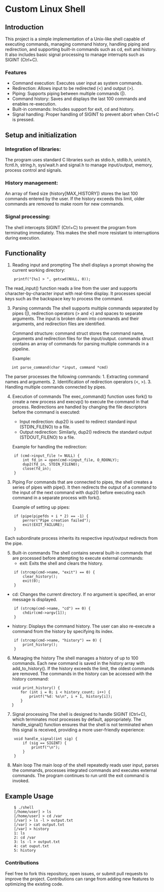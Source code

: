 # Custom Linux Shell

## Introduction
This project is a simple implementation of a Unix-like shell capable of executing commands, managing command history, handling piping and redirection, and supporting built-in commands such as cd, exit and history. It also includes basic signal processing to manage interrupts such as SIGINT (Ctrl+C).

### Features
- Command execution: Executes user input as system commands.
- Redirection: Allows input to be redirected (<) and output (>).
- Piping: Supports piping between multiple commands (|).
- Command history: Saves and displays the last 100 commands and enables re-execution.
- Built-in commands: Includes support for exit, cd and history.
- Signal handling: Proper handling of SIGINT to prevent abort when Ctrl+C is pressed.

## Setup and initialization

### Integration of libraries:
The program uses standard C libraries such as stdio.h, stdlib.h, unistd.h, fcntl.h, string.h, sys/wait.h and signal.h to manage input/output, memory, process control and signals.

### History management:
An array of fixed size (history[MAX_HISTORY]) stores the last 100 commands entered by the user.
If the history exceeds this limit, older commands are removed to make room for new commands.

### Signal processing:
The shell intercepts SIGINT (Ctrl+C) to prevent the program from terminating immediately. This makes the shell more resistant to interruptions during execution.

## Functionality
1. Reading input and prompting
    The shell displays a prompt showing the current working directory:

```
    printf("[%s] > ", getcwd(NULL, 0));
```

The read_input() function reads a line from the user and supports character-by-character input with real-time display. It processes special keys such as the backspace key to process the command.

3. Parsing commands
    The shell supports multiple commands separated by pipes (|), redirection operators (> and <) and spaces to separate arguments.
    The input is broken down into commands and their arguments, and redirection files are identified.

    Command structure:
    command struct stores the command name, arguments and redirection files for the input/output.
    commands struct contains an array of commands for parsing multiple commands in a pipeline.

   Example:
   
```
   int parse_command(char *input, command *cmd)
```

The parser processes the following commands:
    1. Extracting command names and arguments.
    2. Identification of redirection operators (<, >).
    3. Handling multiple commands connected by pipes.

4. Execution of commands
    The exec_command() function uses fork() to create a new process and execvp() to execute the command in that process. Redirections are handled by changing the file descriptors before the command is executed:
    - Input redirection: dup2() is used to redirect standard input (STDIN_FILENO) to a file.
    - Output redirection: Similarly, dup2() redirects the standard output (STDOUT_FILENO) to a file.
    
    Example for handling the redirection:
   
```
    if (cmd->input_file != NULL) {
        int fd_in = open(cmd->input_file, O_RDONLY);
        dup2(fd_in, STDIN_FILENO);
        close(fd_in);
    }
```

3. Piping
    For commands that are connected to pipes, the shell creates a series of pipes with pipe(). It then redirects the output of a command to the input of the next command with dup2() before executing each command in a separate process with fork().

    Example of setting up pipes:
   
```
    if (pipe(pipefds + i * 2) == -1) {
        perror("Pipe creation failed");
        exit(EXIT_FAILURE);
    }
```

Each subordinate process inherits its respective input/output redirects from the pipe.

5. Built-in commands
    The shell contains several built-in commands that are processed before attempting to execute external commands:
    - exit: Exits the shell and clears the history.

```
    if (strcmp(cmd->name, "exit") == 0) {
        clear_history();
        exit(0);
    }
```

- cd: Changes the current directory. If no argument is specified, an error message is displayed.
      
```
    if (strcmp(cmd->name, "cd") == 0) {
        chdir(cmd->argv[1]);
    }
```

- history: Displays the command history. The user can also re-execute a command from the history by specifying its index.
      
```
    if (strcmp(cmd->name, "history") == 0) {
        print_history();
    }
```

6. Managing the history
    The shell manages a history of up to 100 commands. Each new command is saved in the history array with add_to_history(). If the history exceeds the limit, the oldest commands are removed.
    The commands in the history can be accessed with the history command:
   
```
   void print_history() {
       for (int i = 0; i < history_count; i++) {
           printf("%d: %s\n", i + 1, history[i]);
       }
   }
```

7. Signal processing
    The shell is designed to handle SIGINT (Ctrl+C), which terminates most processes by default, appropriately. The handle_signal() function ensures that the shell is not terminated when this signal is received, providing a more user-friendly experience:

```
    void handle_signal(int sig) {
        if (sig == SIGINT) {
            printf("\n");
        }
    }
```

8. Main loop
    The main loop of the shell repeatedly reads user input, parses the commands, processes integrated commands and executes external commands. The program continues to run until the exit command is invoked.

## Example Usage

```
    $ ./shell
    [/home/user] > ls
    [/home/user] > cd /var
    [/var] > ls -l > output.txt
    [/var] > cat output.txt
    [/var] > history
    1: ls
    2: cd /var
    3: ls -l > output.txt
    4: cat ouput.txt
    5: history
```

### Contributions
Feel free to fork this repository, open issues, or submit pull requests to improve the project. Contributions can range from adding new features to optimizing the existing code.
